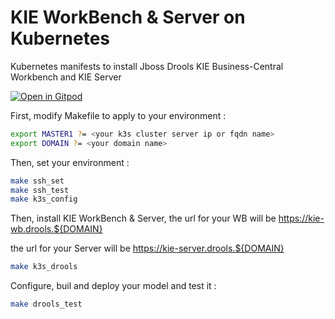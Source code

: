 # KIE WorkBench & Server on Kubernetes
Kubernetes manifests to install Jboss Drools KIE Business-Central Workbench and KIE Server

[![Open in Gitpod](https://gitpod.io/button/open-in-gitpod.svg)](https://gitpod.io/from-referrer/)

First, modify Makefile to apply to your environment :
```bash
export MASTER1 ?= <your k3s cluster server ip or fqdn name> 
export DOMAIN ?= <your domain name>
```

Then, set your environment :
```bash
make ssh_set
make ssh_test
make k3s_config
```

Then, install KIE WorkBench & Server,
the url for your WB will be https://kie-wb.drools.${DOMAIN}

the url for your Server will be https://kie-server.drools.${DOMAIN}
```bash
make k3s_drools 
```

Configure, buil and deploy your model and test it :
```bash
make drools_test
```
